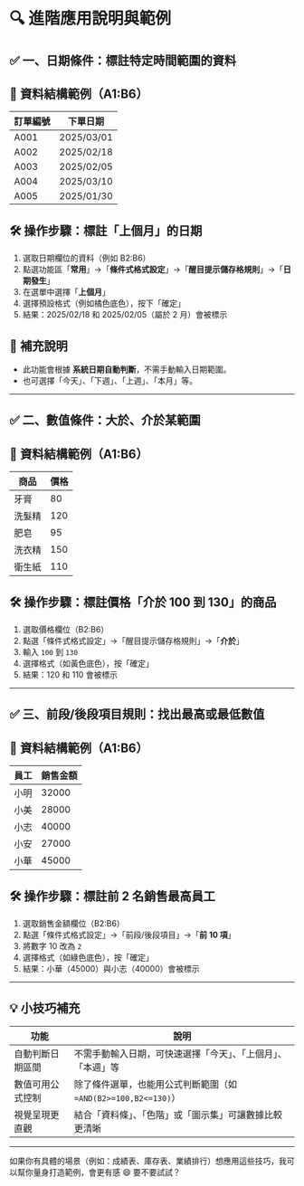# 🔍 進階應用說明與範例

## ✅ 一、**日期條件：標註特定時間範圍的資料**

## 📄 資料結構範例（A1:B6）

| 訂單編號 | 下單日期    |
|----------|-------------|
| A001     | 2025/03/01  |
| A002     | 2025/02/18  |
| A003     | 2025/02/05  |
| A004     | 2025/03/10  |
| A005     | 2025/01/30  |

## 🛠 操作步驟：標註「上個月」的日期
1. 選取日期欄位的資料（例如 B2:B6）
2. 點選功能區「**常用**」→「**條件式格式設定**」→「**醒目提示儲存格規則**」→「**日期發生**」
3. 在選單中選擇「**上個月**」
4. 選擇預設格式（例如橘色底色），按下「確定」
5. 結果：2025/02/18 和 2025/02/05（屬於 2 月）會被標示

## 📘 補充說明
- 此功能會根據 **系統日期自動判斷**，不需手動輸入日期範圍。
- 也可選擇「今天」、「下週」、「上週」、「本月」等。

---

## ✅ 二、**數值條件：大於、介於某範圍**

## 📄 資料結構範例（A1:B6）

| 商品       | 價格 |
|------------|------|
| 牙膏       | 80   |
| 洗髮精     | 120  |
| 肥皂       | 95   |
| 洗衣精     | 150  |
| 衛生紙     | 110  |

## 🛠 操作步驟：標註價格「介於 100 到 130」的商品
1. 選取價格欄位（B2:B6）
2. 點選「條件式格式設定」→「醒目提示儲存格規則」→「**介於**」
3. 輸入 `100` 到 `130`
4. 選擇格式（如黃色底色），按「確定」
5. 結果：120 和 110 會被標示

---

## ✅ 三、**前段/後段項目規則：找出最高或最低數值**

## 📄 資料結構範例（A1:B6）

| 員工 | 銷售金額 |
|------|----------|
| 小明 | 32000    |
| 小美 | 28000    |
| 小志 | 40000    |
| 小安 | 27000    |
| 小華 | 45000    |

## 🛠 操作步驟：標註前 2 名銷售最高員工
1. 選取銷售金額欄位（B2:B6）
2. 點選「條件式格式設定」→「前段/後段項目」→「**前 10 項**」
3. 將數字 10 改為 `2`
4. 選擇格式（如綠色底色），按「確定」
5. 結果：小華（45000）與小志（40000）會被標示

---

## 💡 小技巧補充

| 功能             | 說明 |
|------------------|------|
| 自動判斷日期區間 | 不需手動輸入日期，可快速選擇「今天」、「上個月」、「本週」等 |
| 數值可用公式控制 | 除了條件選單，也能用公式判斷範圍（如 `=AND(B2>=100,B2<=130)`）|
| 視覺呈現更直觀   | 結合「資料條」、「色階」或「圖示集」可讓數據比較更清晰 |

---

如果你有具體的場景（例如：成績表、庫存表、業績排行）想應用這些技巧，我可以幫你量身打造範例，會更有感 😄 要不要試試？